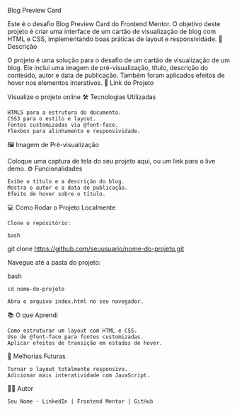 Blog Preview Card

Este é o desafio Blog Preview Card do Frontend Mentor. O objetivo deste projeto é criar uma interface de um cartão de visualização de blog com HTML e CSS, implementando boas práticas de layout e responsividade.
📑 Descrição

O projeto é uma solução para o desafio de um cartão de visualização de um blog. Ele inclui uma imagem de pré-visualização, título, descrição do conteúdo, autor e data de publicação. Também foram aplicados efeitos de hover nos elementos interativos.
🔗 Link do Projeto

Visualize o projeto online
🛠️ Tecnologias Utilizadas

    HTML5 para a estrutura do documento.
    CSS3 para o estilo e layout.
    Fontes customizadas via @font-face.
    Flexbox para alinhamento e responsividade.

🖼️ Imagem de Pré-visualização

Coloque uma captura de tela do seu projeto aqui, ou um link para o live demo.
⚙️ Funcionalidades

    Exibe o título e a descrição do blog.
    Mostra o autor e a data de publicação.
    Efeito de hover sobre o título.

💻 Como Rodar o Projeto Localmente

    Clone o repositório:

    bash

git clone https://github.com/seuusuario/nome-do-projeto.git

Navegue até a pasta do projeto:

bash

    cd nome-do-projeto

    Abra o arquivo index.html no seu navegador.

📚 O que Aprendi

    Como estruturar um layout com HTML e CSS.
    Uso de @font-face para fontes customizadas.
    Aplicar efeitos de transição em estados de hover.

📝 Melhorias Futuras

    Tornar o layout totalmente responsivo.
    Adicionar mais interatividade com JavaScript.

🧑‍💻 Autor

    Seu Nome - LinkedIn | Frontend Mentor | GitHub

